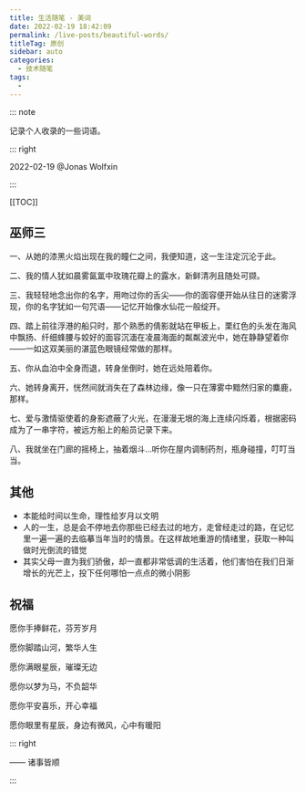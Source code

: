 ```yaml
---
title: 生活随笔 - 美词
date: 2022-02-19 18:42:09
permalink: /live-posts/beautiful-words/
titleTag: 原创
sidebar: auto
categories: 
  - 技术随笔
tags: 
  - 
---
```


::: note

记录个人收录的一些词语。

::: right

2022-02-19 @Jonas Wolfxin

:::

[[TOC]]



## 巫师三

一、从她的漆黑火焰出现在我的瞳仁之间，我便知道，这一生注定沉沦于此。

二、我的情人犹如晨雾氤氲中玫瑰花瓣上的露水，新鲜清冽且随处可撷。

三、我轻轻地念出你的名字，用吻过你的舌尖——你的面容便开始从往日的迷雾浮现，你的名字犹如一句咒语——记忆开始像水仙花一般绽开。

四、踏上前往浮港的船只时，那个熟悉的倩影就站在甲板上，栗红色的头发在海风中飘扬、纤细蜂腰与姣好的面容沉湎在凌晨海面的粼粼波光中，她在静静望着你——一如这双美丽的湛蓝色眼镜经常做的那样。

五、你从血泊中全身而退，转身坐倒时，她在远处陪着你。

六、她转身离开，恍然间就消失在了森林边缘，像一只在薄雾中黯然归家的麋鹿，那样。

七、爱与激情驱使着的身影遮蔽了火光，在漫漫无垠的海上连续闪烁着，根据密码成为了一串字符，被远方船上的船员记录下来。

八、我就坐在门廊的摇椅上，抽着烟斗…听你在屋内调制药剂，瓶身碰撞，叮叮当当。



## 其他

- 本能给时间以生命，理性给岁月以文明
- 人的一生，总是会不停地去你那些已经去过的地方，走曾经走过的路，在记忆里一遍一遍的去临摹当年当时的情景。在这样故地重游的情绪里，获取一种叫做时光倒流的错觉
- 其实父母一直为我们骄傲，却一直都非常低调的生活着，他们害怕在我们日渐增长的光芒上，投下任何哪怕一点点的微小阴影



## 祝福

愿你手捧鲜花，芬芳岁月

愿你脚踏山河，繁华人生

愿你满眼星辰，璀璨无边

愿你以梦为马，不负韶华

愿你平安喜乐，开心幸福

愿你眼里有星辰，身边有微风，心中有暖阳

::: right

—— 诸事皆顺

:::

